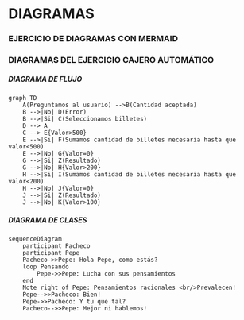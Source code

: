 # DIAGRAMAS

### EJERCICIO DE DIAGRAMAS CON MERMAID

### DIAGRAMAS DEL EJERCICIO CAJERO AUTOMÁTICO

##### DIAGRAMA DE FLUJO

```mermaid
graph TD
    A(Preguntamos al usuario) -->B(Cantidad aceptada)
    B -->|No| D(Error)
    B -->|Si| C(Seleccionamos billetes)
    D --> A
    C --> E{Valor>500}
    E -->|Si| F(Sumamos cantidad de billetes necesaria hasta que valor<500)
    E -->|No| G{Valor=0}
    G -->|Si| Z(Resultado)
    G -->|No| H{Valor>200}
    H -->|Si| I(Sumamos cantidad de billetes necesaria hasta que valor<200)
    H -->|No| J{Valor=0}
    J -->|Si| Z(Resultado)
    J -->|No| K{Valor>100}
```
##### DIAGRAMA DE CLASES

```mermaid
sequenceDiagram
    participant Pacheco
    participant Pepe
    Pacheco->>Pepe: Hola Pepe, como estás?
    loop Pensando
        Pepe->>Pepe: Lucha con sus pensamientos
    end
    Note right of Pepe: Pensamientos racionales <br/>Prevalecen!
    Pepe-->>Pacheco: Bien!
    Pepe->>Pacheco: Y tu que tal?
    Pacheco-->>Pepe: Mejor ni hablemos!
```
